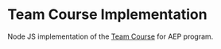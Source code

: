 # Team Course Implementation

Node JS implementation of the [Team Course](https://github.com/capcodigital/team-course) for AEP program.
